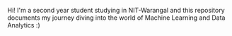 Hi! I'm a second year student studying in NIT-Warangal and this repository documents my journey diving into the world of Machine Learning and Data Analytics :)
